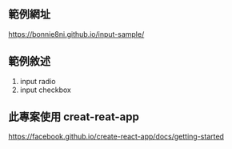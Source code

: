 ## 範例網址

https://bonnie8ni.github.io/input-sample/

## 範例敘述

1. input radio
2. input checkbox

## 此專案使用 creat-reat-app

https://facebook.github.io/create-react-app/docs/getting-started